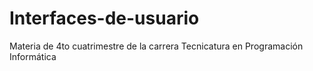 # Interfaces-de-usuario

Materia de 4to cuatrimestre de la carrera Tecnicatura en Programación Informática
